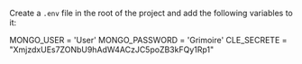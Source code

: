Create a `.env` file in the root of the project and add the following variables to it:

MONGO_USER = 'User'
MONGO_PASSWORD = 'Grimoire'
CLE_SECRETE = "XmjzdxUEs7ZONbU9hAdW4ACzJC5poZB3kFQy1Rp1"
